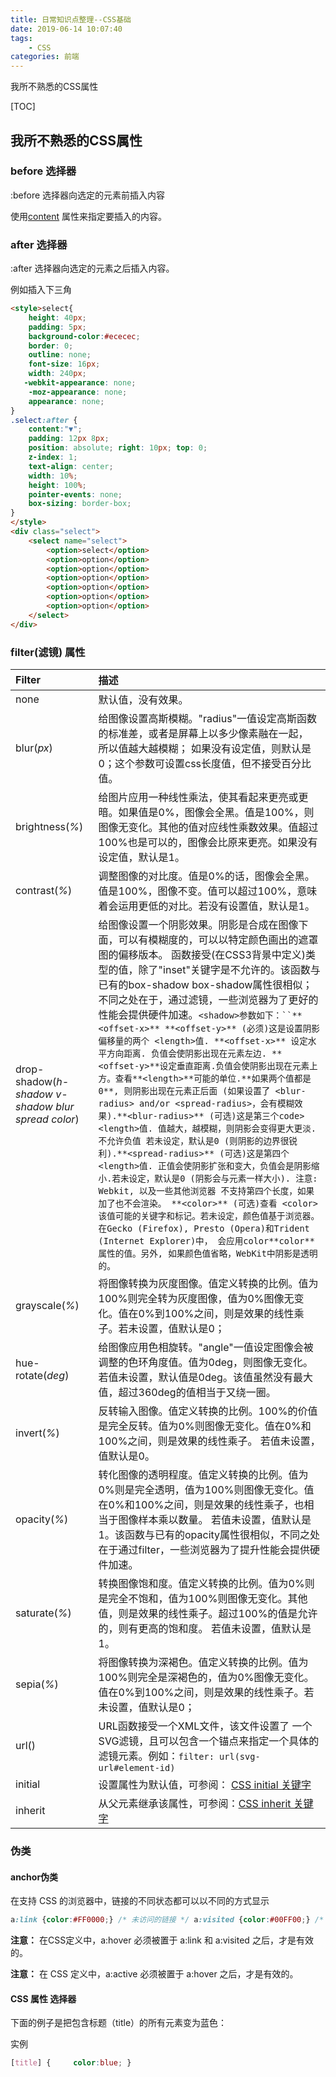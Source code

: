 ```yaml
---
title: 日常知识点整理--CSS基础
date: 2019-06-14 10:07:40
tags: 
    - CSS
categories: 前端
---
```


我所不熟悉的CSS属性
<!--more-->

[TOC]

## 我所不熟悉的CSS属性

### before 选择器

:before 选择器向选定的元素前插入内容

使用[content](https://www.runoob.com/cssref/pr-gen-content.html) 属性来指定要插入的内容。 

### after 选择器

:after 选择器向选定的元素之后插入内容。

例如插入下三角

```html
<style>select{       
    height: 40px;
    padding: 5px;
    background-color:#ececec;
    border: 0;
    outline: none;
    font-size: 16px;       
    width: 240px;
   -webkit-appearance: none;
    -moz-appearance: none;
    appearance: none;
}
.select:after {
    content:"▼";    
    padding: 12px 8px;
    position: absolute; right: 10px; top: 0;    
    z-index: 1;
    text-align: center;
    width: 10%;
    height: 100%;      
    pointer-events: none;
    box-sizing: border-box;   
}
</style>
<div class="select">
    <select name="select">
        <option>select</option>
        <option>option</option>
        <option>option</option>
        <option>option</option>
        <option>option</option>
        <option>option</option>
        <option>option</option>
    </select>
</div>
```

###  filter(滤镜) 属性

| Filter                                             | 描述                                                         |
| :------------------------------------------------- | :----------------------------------------------------------- |
| none                                               | 默认值，没有效果。                                           |
| blur(*px*)                                         | 给图像设置高斯模糊。"radius"一值设定高斯函数的标准差，或者是屏幕上以多少像素融在一起， 所以值越大越模糊；  如果没有设定值，则默认是0；这个参数可设置css长度值，但不接受百分比值。 |
| brightness(*%*)                                    | 给图片应用一种线性乘法，使其看起来更亮或更暗。如果值是0%，图像会全黑。值是100%，则图像无变化。其他的值对应线性乘数效果。值超过100%也是可以的，图像会比原来更亮。如果没有设定值，默认是1。 |
| contrast(*%*)                                      | 调整图像的对比度。值是0%的话，图像会全黑。值是100%，图像不变。值可以超过100%，意味着会运用更低的对比。若没有设置值，默认是1。 |
| drop-shadow(*h-shadow v-shadow blur spread color*) | 给图像设置一个阴影效果。阴影是合成在图像下面，可以有模糊度的，可以以特定颜色画出的遮罩图的偏移版本。 函数接受<shadow>(在CSS3背景中定义)类型的值，除了"inset"关键字是不允许的。该函数与已有的box-shadow box-shadow属性很相似；不同之处在于，通过滤镜，一些浏览器为了更好的性能会提供硬件加速。`<shadow>参数如下：``**<offset-x>** **<offset-y>** (必须)这是设置阴影偏移量的两个 <length>值. **<offset-x>** 设定水平方向距离. 负值会使阴影出现在元素左边. **<offset-y>**设定垂直距离.负值会使阴影出现在元素上方。查看**<length>**可能的单位.**如果两个值都是0**, 则阴影出现在元素正后面 (如果设置了 <blur-radius> and/or <spread-radius>，会有模糊效果).**<blur-radius>** (可选)这是第三个code><length>值. 值越大，越模糊，则阴影会变得更大更淡.不允许负值 若未设定，默认是0 (则阴影的边界很锐利).**<spread-radius>** (可选)这是第四个 <length>值. 正值会使阴影扩张和变大，负值会是阴影缩小.若未设定，默认是0 (阴影会与元素一样大小). 注意: Webkit, 以及一些其他浏览器 不支持第四个长度，如果加了也不会渲染。 **<color>** (可选)查看 <color>该值可能的关键字和标记。若未设定，颜色值基于浏览器。在Gecko (Firefox), Presto (Opera)和Trident (Internet Explorer)中， 会应用color**color**属性的值。另外, 如果颜色值省略，WebKit中阴影是透明的。` |
| grayscale(*%*)                                     | 将图像转换为灰度图像。值定义转换的比例。值为100%则完全转为灰度图像，值为0%图像无变化。值在0%到100%之间，则是效果的线性乘子。若未设置，值默认是0； |
| hue-rotate(*deg*)                                  | 给图像应用色相旋转。"angle"一值设定图像会被调整的色环角度值。值为0deg，则图像无变化。若值未设置，默认值是0deg。该值虽然没有最大值，超过360deg的值相当于又绕一圈。 |
| invert(*%*)                                        | 反转输入图像。值定义转换的比例。100%的价值是完全反转。值为0%则图像无变化。值在0%和100%之间，则是效果的线性乘子。 若值未设置，值默认是0。 |
| opacity(*%*)                                       | 转化图像的透明程度。值定义转换的比例。值为0%则是完全透明，值为100%则图像无变化。值在0%和100%之间，则是效果的线性乘子，也相当于图像样本乘以数量。 若值未设置，值默认是1。该函数与已有的opacity属性很相似，不同之处在于通过filter，一些浏览器为了提升性能会提供硬件加速。 |
| saturate(*%*)                                      | 转换图像饱和度。值定义转换的比例。值为0%则是完全不饱和，值为100%则图像无变化。其他值，则是效果的线性乘子。超过100%的值是允许的，则有更高的饱和度。 若值未设置，值默认是1。 |
| sepia(*%*)                                         | 将图像转换为深褐色。值定义转换的比例。值为100%则完全是深褐色的，值为0%图像无变化。值在0%到100%之间，则是效果的线性乘子。若未设置，值默认是0； |
| url()                                              | URL函数接受一个XML文件，该文件设置了 一个SVG滤镜，且可以包含一个锚点来指定一个具体的滤镜元素。例如：`filter: url(svg-url#element-id)` |
| initial                                            | 设置属性为默认值，可参阅： [CSS initial 关键字](https://www.runoob.com/cssref/css-initial.html) |
| inherit                                            | 从父元素继承该属性，可参阅：[CSS inherit 关键字](https://www.runoob.com/cssref/css-inherit.html) |

### 伪类

#### anchor伪类

在支持 CSS 的浏览器中，链接的不同状态都可以以不同的方式显示

```css
a:link {color:#FF0000;} /* 未访问的链接 */ a:visited {color:#00FF00;} /* 已访问的链接 */ a:hover {color:#FF00FF;} /* 鼠标划过链接 */ a:active {color:#0000FF;} /* 已选中的链接 */
```
**注意：** 在CSS定义中，a:hover 必须被置于 a:link 和 a:visited 之后，才是有效的。

**注意：** 在 CSS 定义中，a:active 必须被置于 a:hover 之后，才是有效的。

#### CSS 属性 选择器

下面的例子是把包含标题（title）的所有元素变为蓝色：

实例

```css
[title] {     color:blue; }
```

